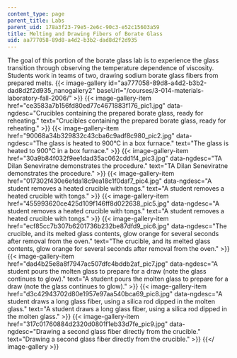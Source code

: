 ```yaml
---
content_type: page
parent_title: Labs
parent_uid: 178a3f23-79e5-2e6c-90c3-e52c15603a59
title: Melting and Drawing Fibers of Borate Glass
uid: aa777058-89d8-a4d2-b3b2-dad8d2f2d935
---
```


The goal of this portion of the borate glass lab is to experience the glass transition through observing the temperature dependence of viscosity. Students work in teams of two, drawing sodium borate glass fibers from prepared melts.
{{< image-gallery id="aa777058-89d8-a4d2-b3b2-dad8d2f2d935_nanogallery2" baseUrl="/courses/3-014-materials-laboratory-fall-2006/" >}}
{{< image-gallery-item href="ce3583a7b156fd80ed77c4671883f176_pic1.jpg" data-ngdesc="Crucibles containing the prepared borate glass, ready for reheating." text="Crucibles containing the prepared borate glass, ready for reheating." >}}
{{< image-gallery-item href="90068a34b329832c43cba6c9adf8c980_pic2.jpg" data-ngdesc="The glass is heated to 900°C in a box furnace." text="The glass is heated to 900°C in a box furnace." >}}
{{< image-gallery-item href="30a9b84f032f9ee1dad35ac062cdd1f4_pic3.jpg" data-ngdesc="TA Dilan Seneviratne demonstrates the procedure." text="TA Dilan Seneviratne demonstrates the procedure." >}}
{{< image-gallery-item href="017302f430e6efda18c9ea18c1f0daf7_pic4.jpg" data-ngdesc="A student removes a heated crucible with tongs." text="A student removes a heated crucible with tongs." >}}
{{< image-gallery-item href="455993620ce425d109f146ff8d022638_pic5.jpg" data-ngdesc="A student removes a heated crucible with tongs." text="A student removes a heated crucible with tongs." >}}
{{< image-gallery-item href="ecf85cc7b307b6201736b232be87dfd9_pic6.jpg" data-ngdesc="The crucible, and its melted glass contents, glow orange for several seconds after removal from the oven." text="The crucible, and its melted glass contents, glow orange for several seconds after removal from the oven." >}}
{{< image-gallery-item href="dad4b25e8a8f7947ac507dfc4bddb2af_pic7.jpg" data-ngdesc="A student pours the molten glass to prepare for a draw (note the glass continues to glow)." text="A student pours the molten glass to prepare for a draw (note the glass continues to glow)." >}}
{{< image-gallery-item href="d3c42943702d80e1957e97aa540bca69_pic8.jpg" data-ngdesc="A student draws a long glass fiber, using a silica rod dipped in the molten glass." text="A student draws a long glass fiber, using a silica rod dipped in the molten glass." >}}
{{< image-gallery-item href="317c01760884d2320d0801f1eb33d7fe_pic9.jpg" data-ngdesc="Drawing a second glass fiber directly from the crucible." text="Drawing a second glass fiber directly from the crucible." >}}
{{</ image-gallery >}}